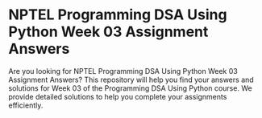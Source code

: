 # NPTEL Programming DSA Using Python Week 03 Assignment Answers

Are you looking for NPTEL Programming DSA Using Python Week 03 Assignment Answers? This repository will help you find your answers and solutions for Week 03 of the Programming DSA Using Python course. We provide detailed solutions to help you complete your assignments efficiently.